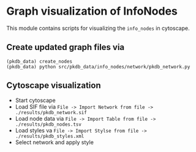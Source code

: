 # Graph visualization of InfoNodes
This module contains scripts for visualizing the `info_nodes` in cytoscape.

## Create updated graph files via

```
(pkdb_data) create_nodes
(pkdb_data) python src/pkdb_data/info_nodes/network/pkdb_network.py
```

## Cytoscape visualization
* Start cytoscape
* Load SIF file via `File -> Import Network from file -> ./results/pkdb_network.sif`
* Load node data via `File -> Import Table from file -> ./results/pkdb_nodes.tsv`
* Load styles va `File -> Import Stylse from file -> ./results/pkdb_styles.xml`
* Select network and apply style

